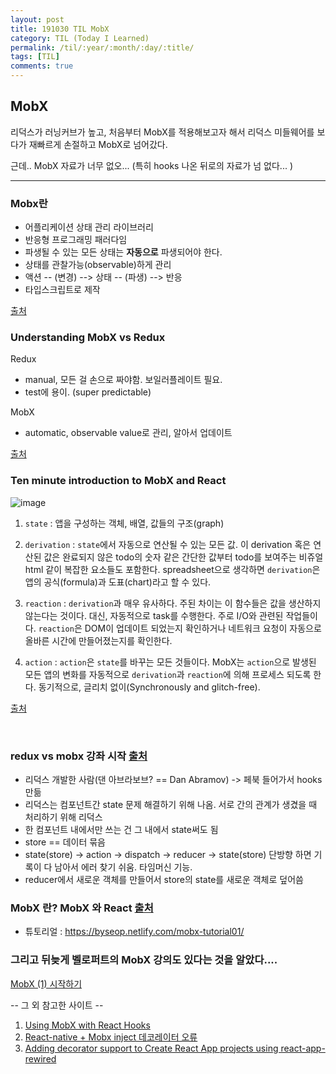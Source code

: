 ```yaml
---
layout: post
title: 191030 TIL MobX
category: TIL (Today I Learned)
permalink: /til/:year/:month/:day/:title/
tags: [TIL]
comments: true
---
```


## MobX ##

리덕스가 러닝커브가 높고, 처음부터 MobX를 적용해보고자 해서 리덕스 미들웨어를 보다가 재빠르게 손절하고 MobX로 넘어갔다. 

근데.. MobX 자료가 너무 없오... (특히 hooks 나온 뒤로의 자료가 넘 없다... )

<hr /> 

### Mobx란 
- 어플리케이션 상태 관리 라이브러리
- 반응형 프로그래밍 패러다임
- 파생될 수 있는 모든 상태는 **자동으로** 파생되어야 한다. 
- 상태를 관찰가능(observable)하게 관리  
- 액션 -- (변경) --> 상태 -- (파생) --> 반응 
- 타입스크립트로 제작

[출처](https://www.youtube.com/watch?v=4yUgM7SaYUU)

### Understanding MobX vs Redux

Redux 
- manual, 모든 걸 손으로 짜야함. 보일러플레이트 필요. 
- test에 용이. (super predictable)

MobX
- automatic, observable value로 관리, 알아서 업데이트

[출처](https://www.youtube.com/watch?v=83v8cdvGfeA)

### Ten minute introduction to MobX and React  

![image](https://user-images.githubusercontent.com/40848630/67825122-a7352200-fb0b-11e9-91a5-840198fc2280.png)  
  
1. `state` : 앱을 구성하는 객체, 배열, 값들의 구조(graph)   

2. `derivation` : `state`에서 자동으로 연산될 수 있는 모든 값. 이 derivation 혹은 연산된 값은 완료되지 않은 todo의 숫자 같은 
간단한 값부터 todo를 보여주는 비쥬얼 html 같이 복잡한 요소들도 포함한다. spreadsheet으로 생각하면 `derivation`은 앱의 공식(formula)과
도표(chart)라고 할 수 있다.    

3. `reaction` : `derivation`과 매우 유사하다. 주된 차이는 이 함수들은 값을 생산하지 않는다는 것이다. 대신, 자동적으로 task를 
수행한다. 주로 I/O와 관련된 작업들이다. `reaction`은 DOM이 업데이트 되었는지 확인하거나 네트워크 요청이 자동으로 올바른 시간에 만들어졌는지를 
확인한다.    

4. `action` : `action`은 `state`를 바꾸는 모든 것들이다. MobX는 `action`으로 발생된 모든 앱의 변화를 자동적으로 
`derivation`과 `reaction`에 의해 프로세스 되도록 한다. 동기적으로, 글리치 없이(Synchronously and glitch-free). 
    
[출처](https://mobx.js.org/getting-started)


<br/>

### redux vs mobx 강좌 시작 [출처](https://www.youtube.com/watch?v=hzkYAUcWwv4)
- 리덕스 개발한 사람(댄 아브라보브? == Dan Abramov) -> 페북 들어가서 hooks 만듦 
- 리덕스는 컴포넌트간 state 문제 해결하기 위해 나옴. 서로 간의 관계가 생겼을 때 처리하기 위해 리덕스 
- 한 컴포넌트 내에서만 쓰는 건 그 내에서 state써도 됨 
- store == 데이터 묶음 
- state(store) -> action -> dispatch -> reducer -> state(store) 단방향 하면 기록이 다 남아서 에러 찾기 쉬움. 타임머신 기능.
- reducer에서 새로운 객체를 만들어서 store의 state를 새로운 객체로 덮어씀 

### MobX 란? MobX 와 React [출처](https://byseop.netlify.com/hello-mobx/)
- 튜토리얼 : https://byseop.netlify.com/mobx-tutorial01/ 


### 그리고 뒤늦게 벨로퍼트의 MobX 강의도 있다는 것을 알았다.... 

[MobX (1) 시작하기](https://velog.io/@velopert/begin-mobx)

-- 그 외 참고한 사이트 --
1. [Using MobX with React Hooks](https://dev.to/ryands17/using-mobx-with-react-hooks-52h5?utm_source=dormosheio&utm_campaign=dormosheio)
2. [React-native + Mobx inject 데코레이터 오류](https://jsdev.kr/t/react-native-mobx-inject/4658)
3. [Adding decorator support to Create React App projects using react-app-rewired](https://medium.com/@michielsikma/adding-decorator-support-to-create-react-app-projects-using-react-app-rewired-df48e7ffd636)
